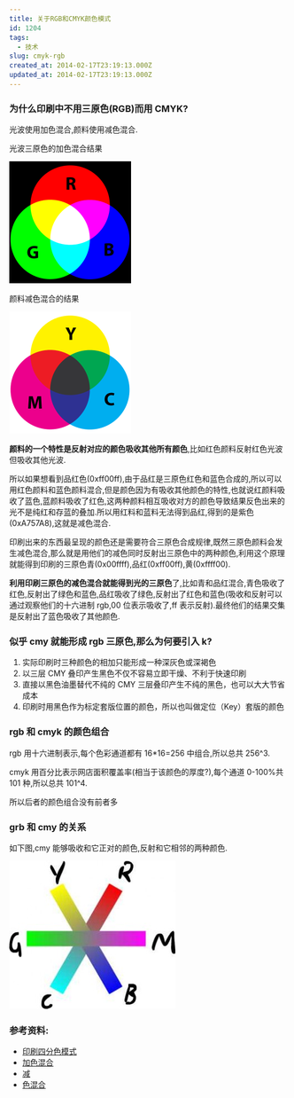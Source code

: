 ```yaml
---
title: 关于RGB和CMYK颜色模式
id: 1204
tags:
  - 技术
slug: cmyk-rgb
created_at: 2014-02-17T23:19:13.000Z
updated_at: 2014-02-17T23:19:13.000Z
---
```


### 为什么印刷中不用三原色(RGB)而用 CMYK?

光波使用加色混合,颜料使用减色混合.

光波三原色的加色混合结果

![Additive color mixing](./Image.png 'Image')

颜料减色混合的结果

![Subtractive color mixing](./Image1.png 'Image1')

<!--more-->

**颜料的一个特性是反射对应的颜色吸收其他所有颜色**,比如红色颜料反射红色光波但吸收其他光波.

所以如果想看到品红色(0xff00ff),由于品红是三原色红色和蓝色合成的,所以可以用红色颜料和蓝色颜料混合,但是颜色因为有吸收其他颜色的特性,也就说红颜料吸收了蓝色,蓝颜料吸收了红色,这两种颜料相互吸收对方的颜色导致结果反色出来的光不是纯红和存蓝的叠加.所以用红料和蓝料无法得到品红,得到的是紫色(0xA757A8),这就是减色混合.

印刷出来的东西最呈现的颜色还是需要符合三原色合成规律,既然三原色颜料会发生减色混合,那么就是用他们的减色同时反射出三原色中的两种颜色,利用这个原理就能得到印刷的三原色青(0x00ffff),品红(0xff00ff),黄(0xffff00).

**利用印刷三原色的减色混合就能得到光的三原色**了,比如青和品红混合,青色吸收了红色,反射出了绿色和蓝色,品红吸收了绿色,反射出了红色和蓝色(吸收和反射可以通过观察他们的十六进制 rgb,00 位表示吸收了,ff 表示反射).最终他们的结果交集是反射出了蓝色吸收了其他颜色.

### 似乎 cmy 就能形成 rgb 三原色,那么为何要引入 k?

1.  实际印刷时三种颜色的相加只能形成一种深灰色或深褐色
2.  以三层 CMY 叠印产生黑色不仅不容易立即干燥、不利于快速印刷
3.  直接以黑色油墨替代不纯的 CMY 三层叠印产生不纯的黑色，也可以大大节省成本
4.  印刷时用黑色作为标定套版位置的颜色，所以也叫做定位（Key）套版的颜色

### rgb 和 cmyk 的颜色组合

rgb 用十六进制表示,每个色彩通道都有 16\*16=256 中组合,所以总共 256^3.

cmyk 用百分比表示网店面积覆盖率(相当于该颜色的厚度?),每个通道 0-100%共 101 种,所以总共 101^4.

所以后者的颜色组合没有前者多

### grb 和 cmy 的关系

如下图,cmy 能够吸收和它正对的颜色,反射和它相邻的两种颜色.

![color circle](./img.jpg '色环-300x267')

### 参考资料:

- [印刷四分色模式](http://zh.wikipedia.org/wiki/%E5%8D%B0%E5%88%B7%E5%9B%9B%E5%88%86%E8%89%B2%E6%A8%A1%E5%BC%8F)
- [加色混合](http://zh.wikipedia.org/wiki/%E5%8A%A0%E8%89%B2%E6%B3%95)
- [减](http://zh.wikipedia.org/wiki/%E6%B8%9B%E8%89%B2%E6%B3%95)
- [色混合](http://zh.wikipedia.org/wiki/%E6%B8%9B%E8%89%B2%E6%B3%95)
